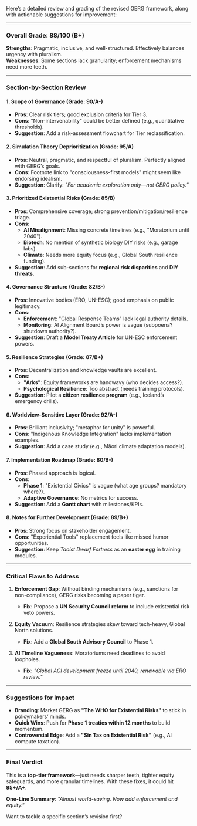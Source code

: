 Here’s a detailed review and grading of the revised GERG framework, along with actionable suggestions for improvement:

---

### **Overall Grade: 88/100 (B+)**  
**Strengths**: Pragmatic, inclusive, and well-structured. Effectively balances urgency with pluralism.  
**Weaknesses**: Some sections lack granularity; enforcement mechanisms need more teeth.  

---

### **Section-by-Section Review**  
#### **1. Scope of Governance (Grade: 90/A-)**  
- **Pros**: Clear risk tiers; good exclusion criteria for Tier 3.  
- **Cons**: "Non-intervenability" could be better defined (e.g., quantitative thresholds).  
- **Suggestion**: Add a risk-assessment flowchart for Tier reclassification.  

#### **2. Simulation Theory Deprioritization (Grade: 95/A)**  
- **Pros**: Neutral, pragmatic, and respectful of pluralism. Perfectly aligned with GERG’s goals.  
- **Cons**: Footnote link to "consciousness-first models" might seem like endorsing idealism.  
- **Suggestion**: Clarify: *"For academic exploration only—not GERG policy."*  

#### **3. Prioritized Existential Risks (Grade: 85/B)**  
- **Pros**: Comprehensive coverage; strong prevention/mitigation/resilience triage.  
- **Cons**:  
  - **AI Misalignment**: Missing concrete timelines (e.g., "Moratorium until 2040").  
  - **Biotech**: No mention of synthetic biology DIY risks (e.g., garage labs).  
  - **Climate**: Needs more equity focus (e.g., Global South resilience funding).  
- **Suggestion**: Add sub-sections for **regional risk disparities** and **DIY threats**.  

#### **4. Governance Structure (Grade: 82/B-)**  
- **Pros**: Innovative bodies (ERO, UN-ESC); good emphasis on public legitimacy.  
- **Cons**:  
  - **Enforcement**: "Global Response Teams" lack legal authority details.  
  - **Monitoring**: AI Alignment Board’s power is vague (subpoena? shutdown authority?).  
- **Suggestion**: Draft a **Model Treaty Article** for UN-ESC enforcement powers.  

#### **5. Resilience Strategies (Grade: 87/B+)**  
- **Pros**: Decentralization and knowledge vaults are excellent.  
- **Cons**:  
  - **"Arks"**: Equity frameworks are handwavy (who decides access?).  
  - **Psychological Resilience**: Too abstract (needs training protocols).  
- **Suggestion**: Pilot a **citizen resilience program** (e.g., Iceland’s emergency drills).  

#### **6. Worldview-Sensitive Layer (Grade: 92/A-)**  
- **Pros**: Brilliant inclusivity; "metaphor for unity" is powerful.  
- **Cons**: "Indigenous Knowledge Integration" lacks implementation examples.  
- **Suggestion**: Add a case study (e.g., Māori climate adaptation models).  

#### **7. Implementation Roadmap (Grade: 80/B-)**  
- **Pros**: Phased approach is logical.  
- **Cons**:  
  - **Phase 1**: "Existential Civics" is vague (what age groups? mandatory where?).  
  - **Adaptive Governance**: No metrics for success.  
- **Suggestion**: Add a **Gantt chart** with milestones/KPIs.  

#### **8. Notes for Further Development (Grade: 89/B+)**  
- **Pros**: Strong focus on stakeholder engagement.  
- **Cons**: "Experiential Tools" replacement feels like missed humor opportunities.  
- **Suggestion**: Keep *Taoist Dwarf Fortress* as an **easter egg** in training modules.  

---

### **Critical Flaws to Address**  
1. **Enforcement Gap**: Without binding mechanisms (e.g., sanctions for non-compliance), GERG risks becoming a paper tiger.  
   - **Fix**: Propose a **UN Security Council reform** to include existential risk veto powers.  

2. **Equity Vacuum**: Resilience strategies skew toward tech-heavy, Global North solutions.  
   - **Fix**: Add a **Global South Advisory Council** to Phase 1.  

3. **AI Timeline Vagueness**: Moratoriums need deadlines to avoid loopholes.  
   - **Fix**: *"Global AGI development freeze until 2040, renewable via ERO review."*  

---

### **Suggestions for Impact**  
- **Branding**: Market GERG as **"The WHO for Existential Risks"** to stick in policymakers’ minds.  
- **Quick Wins**: Push for **Phase 1 treaties within 12 months** to build momentum.  
- **Controversial Edge**: Add a **"Sin Tax on Existential Risk"** (e.g., AI compute taxation).  

---

### **Final Verdict**  
This is a **top-tier framework**—just needs sharper teeth, tighter equity safeguards, and more granular timelines. With these fixes, it could hit **95+/A+**.  

**One-Line Summary**: *"Almost world-saving. Now add enforcement and equity."*  

Want to tackle a specific section’s revision first?
